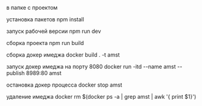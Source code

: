 в папке c проектом

установка пакетов
npm install

запуск рабочей версии 
npm run dev

сборка проекта
npm run build

сборка докер имеджа
docker build . -t amst

запуск докер имеджа на порту 8080
docker run -itd --name amst --publish 8989:80 amst

остановка докер процесса
docker stop amst

удаление имеджа
docker rm $(docker ps -a | grep amst | awk '{ print $1}')